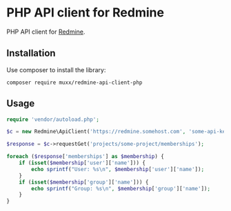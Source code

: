 # PHP API client for Redmine

PHP API client for [Redmine](http://redmine.org).

## Installation

Use composer to install the library:
```
composer require muxx/redmine-api-client-php
```

## Usage

```php
require 'vendor/autoload.php';

$c = new Redmine\ApiClient('https://redmine.somehost.com', 'some-api-key');

$response = $c->requestGet('projects/some-project/memberships');

foreach ($response['memberships'] as $membership) {
    if (isset($membership['user']['name'])) {
        echo sprintf("User: %s\n", $membership['user']['name']);
    }
    if (isset($membership['group']['name'])) {
        echo sprintf("Group: %s\n", $membership['group']['name']);
    }
}
```
